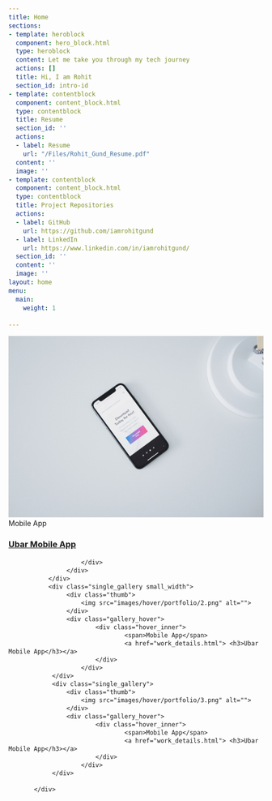 ```yaml
---
title: Home
sections:
- template: heroblock
  component: hero_block.html
  type: heroblock
  content: Let me take you through my tech journey
  actions: []
  title: Hi, I am Rohit
  section_id: intro-id
- template: contentblock
  component: content_block.html
  type: contentblock
  title: Resume
  section_id: ''
  actions:
  - label: Resume
    url: "/Files/Rohit_Gund_Resume.pdf"
  content: ''
  image: ''
- template: contentblock
  component: content_block.html
  type: contentblock
  title: Project Repositories
  actions:
  - label: GitHub
    url: https://github.com/iamrohitgund
  - label: LinkedIn
    url: https://www.linkedin.com/in/iamrohitgund/
  section_id: ''
  content: ''
  image: ''
layout: home
menu:
  main:
    weight: 1

---
```

<div class="portfolio_area">
        <!-- <div class="container-fluid p-0"> -->
            <div class="portfolio_wrap">
                <div class=" single_gallery">
                    <div class="thumb">
                        <img src="images/hover/portfolio/1.png" alt="">
                    </div>
                    <div class="gallery_hover">
                        <div class="hover_inner">
                                <span>Mobile App</span>
                                <a href="work_details.html"> <h3>Ubar Mobile App</h3></a>
                                
                        </div>
                    </div>
               </div>
               <div class="single_gallery small_width">
                    <div class="thumb">
                        <img src="images/hover/portfolio/2.png" alt="">
                    </div>
                    <div class="gallery_hover">
                            <div class="hover_inner">
                                    <span>Mobile App</span>
                                    <a href="work_details.html"> <h3>Ubar Mobile App</h3></a>
                            </div>
                        </div>
                </div>
                <div class="single_gallery">
                    <div class="thumb">
                        <img src="images/hover/portfolio/3.png" alt="">
                    </div>
                    <div class="gallery_hover">
                            <div class="hover_inner">
                                    <span>Mobile App</span>
                                    <a href="work_details.html"> <h3>Ubar Mobile App</h3></a>
                            </div>
                        </div>
                </div>
                
           </div>
